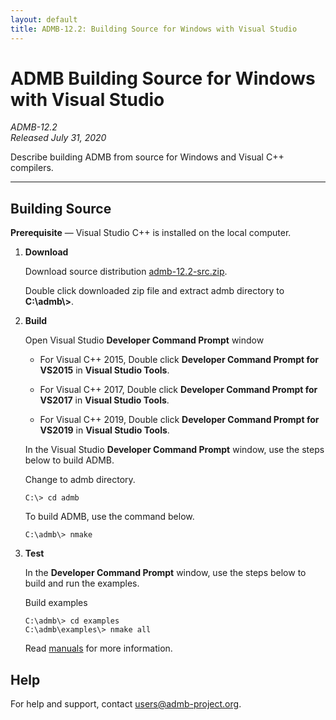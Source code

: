 ```yaml
---
layout: default
title: ADMB-12.2: Building Source for Windows with Visual Studio
---
```


# ADMB Building Source for Windows with Visual Studio

*ADMB-12.2*  
*Released July 31, 2020*  

Describe building ADMB from source for Windows and Visual C++ compilers.

---

Building Source
---------------

**Prerequisite** &mdash; Visual Studio C++ is installed on the local computer.

1. **Download**

   Download source distribution [admb-12.2-src.zip](https://github.com/admb-project/admb/releases/download/admb-12.2/admb-12.2-src.zip).

   Double click downloaded zip file and extract admb directory to **C:\\admb\\>**.

2. **Build**

   Open Visual Studio **Developer Command Prompt** window

   * For Visual C++ 2015, Double click **Developer Command Prompt for VS2015** in **Visual Studio Tools**.

   * For Visual C++ 2017, Double click **Developer Command Prompt for VS2017** in **Visual Studio Tools**.

   * For Visual C++ 2019, Double click **Developer Command Prompt for VS2019** in **Visual Studio Tools**.

   In the Visual Studio **Developer Command Prompt** window, use the steps below to build ADMB.

   Change to admb directory.

   ```
   C:\> cd admb
   ```

   To build ADMB, use the command below.

   ```
   C:\admb\> nmake
   ```

3. **Test**

   In the **Developer Command Prompt** window, use the steps below to build and run the examples.

   Build examples

   ```
   C:\admb\> cd examples
   C:\admb\examples\> nmake all
   ```

   Read [manuals](http://www.admb-project.org/docs/manuals/) for more information.

Help
----

For help and support, contact <users@admb-project.org>.
